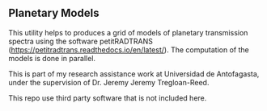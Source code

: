 Planetary Models
----------------

This utility helps to  produces a grid of models of planetary transmission spectra using the software petitRADTRANS (https://petitradtrans.readthedocs.io/en/latest/). The computation of the models is done in parallel.

This is part of my research assistance work at Universidad de Antofagasta, under the supervision of Dr. Jeremy Jeremy Tregloan-Reed.

This repo use third party software that is not included here.